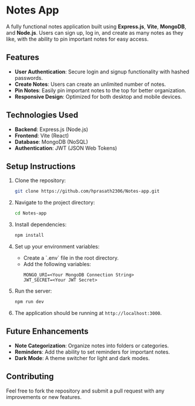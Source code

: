 # Notes App

A fully functional notes application built using **Express.js**, **Vite**, **MongoDB**, and **Node.js**. Users can sign up, log in, and create as many notes as they like, with the ability to pin important notes for easy access.

## Features

- **User Authentication**: Secure login and signup functionality with hashed passwords.
- **Create Notes**: Users can create an unlimited number of notes.
- **Pin Notes**: Easily pin important notes to the top for better organization.
- **Responsive Design**: Optimized for both desktop and mobile devices.

## Technologies Used

- **Backend**: Express.js (Node.js)
- **Frontend**: Vite (React)
- **Database**: MongoDB (NoSQL)
- **Authentication**: JWT (JSON Web Tokens)

## Setup Instructions

1. Clone the repository:
   ```bash
   git clone https://github.com/hprasath2306/Notes-app.git
   ```
2. Navigate to the project directory:
   ```bash
   cd Notes-app
   ```
3. Install dependencies:
   ```bash
   npm install
   ```
4. Set up your environment variables:
   - Create a \`.env\` file in the root directory.
   - Add the following variables:
     ```
     MONGO_URI=<Your MongoDB Connection String>
     JWT_SECRET=<Your JWT Secret>
     ```
5. Run the server:
   ```bash
   npm run dev
   ```

6. The application should be running at `http://localhost:3000`.

## Future Enhancements

- **Note Categorization**: Organize notes into folders or categories.
- **Reminders**: Add the ability to set reminders for important notes.
- **Dark Mode**: A theme switcher for light and dark modes.

## Contributing

Feel free to fork the repository and submit a pull request with any improvements or new features.
